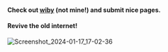 #### Check out [wiby](http://wiby.me) (not mine!) and submit nice pages.
#### Revive the old internet!
![Screenshot_2024-01-17_17-02-36](https://github.com/S4deghN/S4deghN/assets/46194200/ffd3547c-41fd-494e-bc0e-9812e0f982fa)
